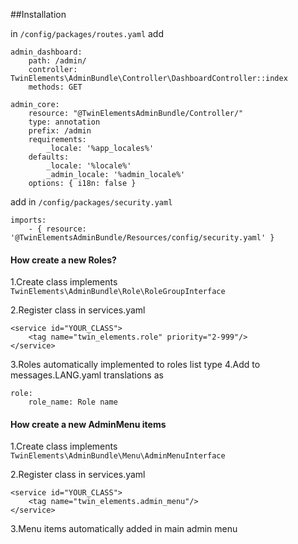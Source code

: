 ##Installation

in `/config/packages/routes.yaml` add
```
admin_dashboard:
    path: /admin/
    controller: TwinElements\AdminBundle\Controller\DashboardController::index
    methods: GET

admin_core:
    resource: "@TwinElementsAdminBundle/Controller/"
    type: annotation
    prefix: /admin
    requirements:
        _locale: '%app_locales%'
    defaults:
        _locale: '%locale%'
        _admin_locale: '%admin_locale%'
    options: { i18n: false }
```

add in `/config/packages/security.yaml `
```
imports:
    - { resource: '@TwinElementsAdminBundle/Resources/config/security.yaml' }
```

#### How create a new Roles?

1.Create class implements `TwinElements\AdminBundle\Role\RoleGroupInterface`

2.Register class in services.yaml 
```
<service id="YOUR_CLASS">
    <tag name="twin_elements.role" priority="2-999"/>
</service>
```
3.Roles automatically implemented to roles list type
4.Add to messages.LANG.yaml translations as 
```
role:
    role_name: Role name
```

#### How create a new AdminMenu items
1.Create class implements `TwinElements\AdminBundle\Menu\AdminMenuInterface`

2.Register class in services.yaml 
```
<service id="YOUR_CLASS">
    <tag name="twin_elements.admin_menu"/>
</service>
```
3.Menu items automatically added in main admin menu

